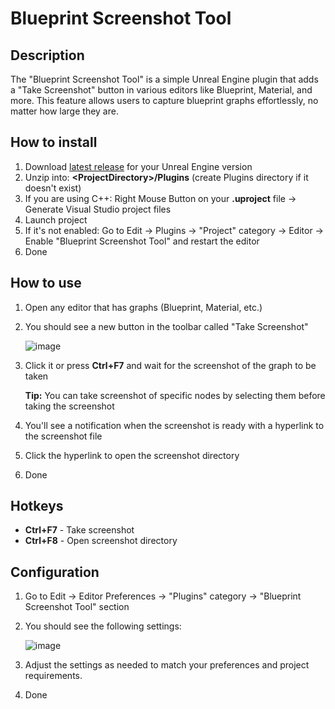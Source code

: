 # Blueprint Screenshot Tool

## Description
The "Blueprint Screenshot Tool" is a simple Unreal Engine plugin that adds a "Take Screenshot" button in various editors like Blueprint, Material, and more. This feature allows users to capture blueprint graphs effortlessly, no matter how large they are.

## How to install
1. Download [latest release](https://github.com/Gradess2019/BlueprintScreenshotTool/releases/latest) for your Unreal Engine version
2. Unzip into: **\<ProjectDirectory\>/Plugins** (create Plugins directory if it doesn't exist)
3. If you are using C++: Right Mouse Button on your **.uproject** file -> Generate Visual Studio project files
4. Launch project
5. If it's not enabled: Go to Edit -> Plugins -> "Project" category -> Editor -> Enable "Blueprint Screenshot Tool" and restart the editor
7. Done

## How to use
1. Open any editor that has graphs (Blueprint, Material, etc.)
2. You should see a new button in the toolbar called "Take Screenshot"

    ![image](https://github.com/Gradess2019/BlueprintScreenshotTool/assets/38568823/fb60bc48-339b-42cc-99a7-4d56810e5603)

3. Click it or press **Ctrl+F7** and wait for the screenshot of the graph to be taken

    **Tip:** You can take screenshot of specific nodes by selecting them before taking the screenshot

4. You'll see a notification when the screenshot is ready with a hyperlink to the screenshot file
5. Click the hyperlink to open the screenshot directory
6. Done

## Hotkeys
* **Ctrl+F7** - Take screenshot
* **Ctrl+F8** - Open screenshot directory

## Configuration
1. Go to Edit -> Editor Preferences -> "Plugins" category -> "Blueprint Screenshot Tool" section
2. You should see the following settings:

    ![image](https://github.com/Gradess2019/BlueprintScreenshotTool/assets/38568823/d9bbbfec-7c80-4094-8902-2d8cf239080b)

3. Adjust the settings as needed to match your preferences and project requirements.
4. Done